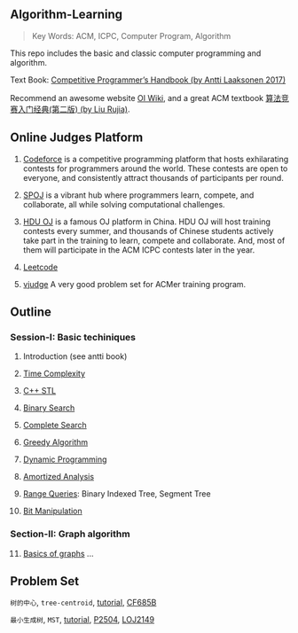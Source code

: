 ## Algorithm-Learning
> Key Words: ACM, ICPC, Computer Program, Algorithm
<!-- > Motivation: I obtained a Silver in a 2018 Asian regional contest, and a Silver in CCSP-2019 final contest. I enjoy the programming moment, and hope that I can update this repo every week -_-. -->


This repo includes the basic and classic computer programming and algorithm.

Text Book: [Competitive Programmer’s Handbook (by Antti Laaksonen 2017)](textbook/antti_book.pdf)

Recommend an awesome website [OI Wiki](https://oi-wiki.org/), and a great ACM textbook [算法竞赛入门经典(第二版) (by Liu Rujia)](textbook/ACM_purple_lrj_book.pdf).


## Online Judges Platform

1. [Codeforce](https://codeforces.com/) is a competitive programming platform that hosts exhilarating contests for programmers around the world. These contests are open to everyone, and consistently attract thousands of participants per round.


2. [SPOJ](https://www.spoj.com/) is a vibrant hub where programmers learn, compete, and collaborate, all while solving computational challenges.


3. [HDU OJ](https://acm.hdu.edu.cn/) is a famous OJ platform in China. HDU OJ will host training contests every summer, and thousands of Chinese students actively take part in the training to learn, compete and collaborate. And, most of them will participate in the ACM ICPC contests later in the year.

4. [Leetcode](https://leetcode.com/problems)

5. [vjudge](https://vjudge.net/article/524) A very good problem set for ACMer training program.

## Outline

### Session-I: Basic techiniques

1. Introduction (see antti book)

2. [Time Complexity](notes/2_TimeComplexity.md)  

3. [C++ STL](notes/3_C++STL.md)  

4. [Binary Search](notes/4_Binary_Search.md)  

5. [Complete Search](notes/5_complete_search.md)

6. [Greedy Algorithm](notes/6_Greedy_Algorithm.md)

7. [Dynamic Programming](notes/7_Dynamic_Programming.md)

8. [Amortized Analysis](notes/8_Amortized_Analysis.md)

9. [Range Queries](notes/9_Range_Queries.md): Binary Indexed Tree, Segment Tree

10. [Bit Manipulation](notes/10_Bit_Manipulation.md) 

### Section-II: Graph algorithm

11. [Basics of graphs]() ...

## Problem Set
`树的中心`, `tree-centroid`, [tutorial](https://oi-wiki.org/graph/tree-centroid), [CF685B](https://codeforces.com/problemset/problem/685/B)

`最小生成树`, `MST`, [tutorial](https://oi-wiki.org/graph/mst/), [P2504](https://www.luogu.com.cn/problem/P2504), [LOJ2149](https://loj.ac/p/2149)
